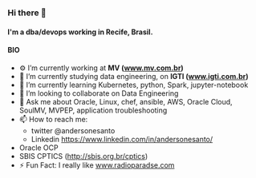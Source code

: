### Hi there 👋

#### I'm a dba/devops working in Recife, Brasil.

#### BIO
- ⚙️ I’m currently working at **MV (www.mv.com.br)**
- 🔭 I’m currently studying data engineering, on **IGTI (www.igti.com.br)**
- 🌱 I’m currently learning Kubernetes, python, Spark, jupyter-notebook
- 👯 I’m looking to collaborate on Data Engineering
- 💬 Ask me about Oracle, Linux, chef, ansible, AWS, Oracle Cloud, SoulMV, MVPEP, application troubleshooting
- 📫 How to reach me: 
  - twitter @andersonesanto 
  - Linkedin https://www.linkedin.com/in/andersonesanto/
- Oracle OCP
- SBIS CPTICS (http://sbis.org.br/cptics)
- ⚡️ Fun Fact: I really like www.radioparadse.com
